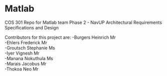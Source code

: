 # Matlab
COS 301 Repo for Matlab team 
Phase 2 - NavUP Architectural Requirements Specifications and Design 

Contributors for this project are:
-Burgers 	Heinrich        Mr      
-Ehlers  	Frederick       Mr      
-Groutsch    Stephanie       Ms      
-Iyer    	Vignesh 		Mr      
-Manana  	Nokuthula       Ms      
-Marais  	Jacobus 		Mr      
-Thokoa  	Neo     		Mr      